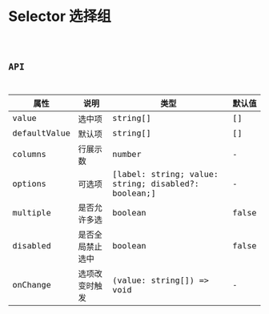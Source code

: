 # Selector 选择组

<code src="./demos/demo1.tsx" />

## API

| 属性         | 说明             | 类型                                                | 默认值 |
| ------------ | ---------------- | --------------------------------------------------- | ------ |
| value        | 选中项           | string[]                                            | []     |
| defaultValue | 默认项           | string[]                                            | []     |
| columns      | 行展示数         | number                                              | -      |
| options      | 可选项           | [label: string; value: string; disabled?: boolean;] | -      |
| multiple     | 是否允许多选     | boolean                                             | false  |
| disabled     | 是否全局禁止选中 | boolean                                             | false  |
| onChange     | 选项改变时触发   | (value: string[]) => void                           | -      |
